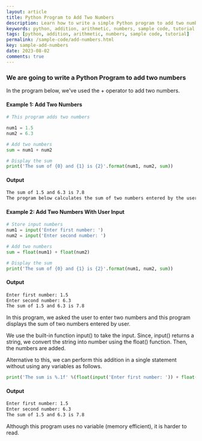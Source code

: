 ```yaml
---
layout: article
title: Python Program to Add Two Numbers
description: Learn how to write a simple Python program to add two numbers and display the result.
keywords: python, addition, arithmetic, numbers, sample code, tutorial
tags: [python, addition, arithmetic, numbers, sample code, tutorial]
permalink: /sample-code/add-numbers.html
key: sample-add-numbers
date: 2023-08-02
comments: true
---
```


### We are going to write a Python Program to add two numbers

In the program below, we've used the + operator to add two numbers.

#### Example 1: Add Two Numbers

```python
# This program adds two numbers

num1 = 1.5
num2 = 6.3

# Add two numbers
sum = num1 + num2

# Display the sum
print('The sum of {0} and {1} is {2}'.format(num1, num2, sum))

```

#### Output

```bash
The sum of 1.5 and 6.3 is 7.8
The program below calculates the sum of two numbers entered by the user..
```


#### Example 2: Add Two Numbers With User Input

```python
# Store input numbers
num1 = input('Enter first number: ')
num2 = input('Enter second number: ')

# Add two numbers
sum = float(num1) + float(num2)

# Display the sum
print('The sum of {0} and {1} is {2}'.format(num1, num2, sum))
```

#### Output

```bash
Enter first number: 1.5
Enter second number: 6.3
The sum of 1.5 and 6.3 is 7.8
```

In this program, we asked the user to enter two numbers and this program displays the sum of two numbers entered by user.

We use the built-in function input() to take the input. Since, input() returns a string, we convert the string into number using the float() function. Then, the numbers are added.

Alternative to this, we can perform this addition in a single statement without using any variables as follows.

```python
print('The sum is %.1f' %(float(input('Enter first number: ')) + float(input('Enter second number: '))))
```

#### Output

```bash
Enter first number: 1.5
Enter second number: 6.3
The sum of 1.5 and 6.3 is 7.8
```

Although this program uses no variable (memory efficient), it is harder to read.